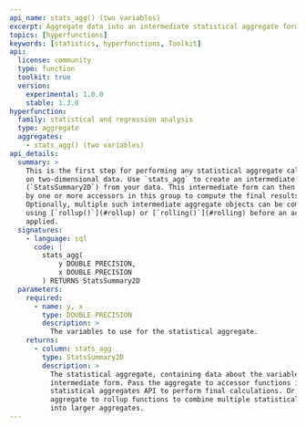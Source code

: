 ```yaml
---
api_name: stats_agg() (two variables)
excerpt: Aggregate data into an intermediate statistical aggregate form for further calculation
topics: [hyperfunctions]
keywords: [statistics, hyperfunctions, Toolkit]
api:
  license: community
  type: function
  toolkit: true
  version:
    experimental: 1.0.0
    stable: 1.3.0
hyperfunction:
  family: statistical and regression analysis
  type: aggregate
  aggregates:
    - stats_agg() (two variables)
api_details:
  summary: >
    This is the first step for performing any statistical aggregate calculations
    on two-dimensional data. Use `stats_agg` to create an intermediate aggregate
    (`StatsSummary2D`) from your data. This intermediate form can then be used
    by one or more accessors in this group to compute the final results.
    Optionally, multiple such intermediate aggregate objects can be combined
    using [`rollup()`](#rollup) or [`rolling()`](#rolling) before an accessor is
    applied. 
  signatures:
    - language: sql
      code: |
        stats_agg(
            y DOUBLE PRECISION,
            x DOUBLE PRECISION
        ) RETURNS StatsSummary2D
  parameters:
    required:
      - name: y, x
        type: DOUBLE PRECISION
        description: >
          The variables to use for the statistical aggregate.
    returns:
      - column: stats_agg
        type: StatsSummary2D
        description: >
          The statistical aggregate, containing data about the variables in an
          intermediate form. Pass the aggregate to accessor functions in the
          statistical aggregates API to perform final calculations. Or, pass the
          aggregate to rollup functions to combine multiple statistical aggregates
          into larger aggregates.
---
```


